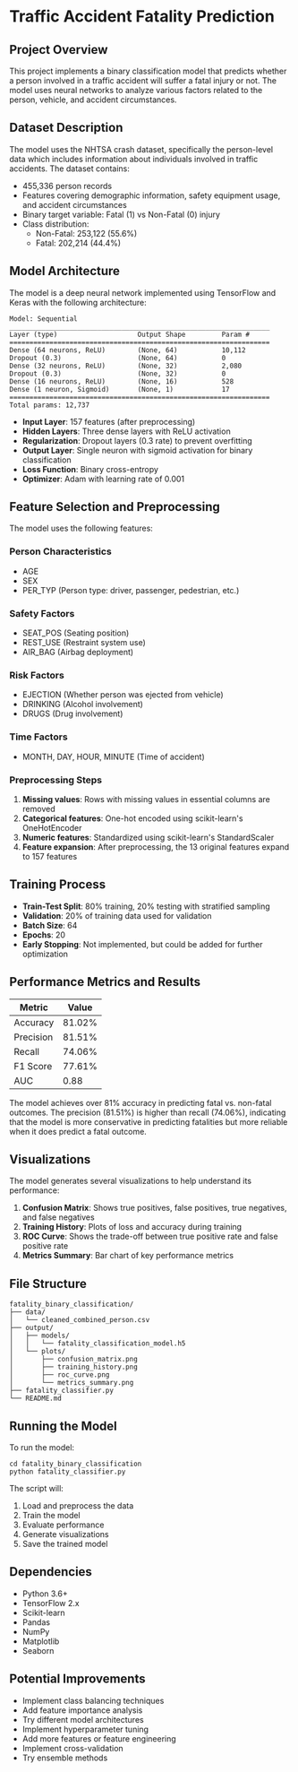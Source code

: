 # Traffic Accident Fatality Prediction

## Project Overview
This project implements a binary classification model that predicts whether a person involved in a traffic accident will suffer a fatal injury or not. The model uses neural networks to analyze various factors related to the person, vehicle, and accident circumstances.

## Dataset Description
The model uses the NHTSA crash dataset, specifically the person-level data which includes information about individuals involved in traffic accidents. The dataset contains:
- 455,336 person records
- Features covering demographic information, safety equipment usage, and accident circumstances
- Binary target variable: Fatal (1) vs Non-Fatal (0) injury
- Class distribution: 
  - Non-Fatal: 253,122 (55.6%)
  - Fatal: 202,214 (44.4%)

## Model Architecture
The model is a deep neural network implemented using TensorFlow and Keras with the following architecture:

```
Model: Sequential
_________________________________________________________________
Layer (type)                    Output Shape         Param #
=================================================================
Dense (64 neurons, ReLU)        (None, 64)           10,112
Dropout (0.3)                   (None, 64)           0
Dense (32 neurons, ReLU)        (None, 32)           2,080
Dropout (0.3)                   (None, 32)           0
Dense (16 neurons, ReLU)        (None, 16)           528
Dense (1 neuron, Sigmoid)       (None, 1)            17
=================================================================
Total params: 12,737
```

- **Input Layer**: 157 features (after preprocessing)
- **Hidden Layers**: Three dense layers with ReLU activation
- **Regularization**: Dropout layers (0.3 rate) to prevent overfitting
- **Output Layer**: Single neuron with sigmoid activation for binary classification
- **Loss Function**: Binary cross-entropy
- **Optimizer**: Adam with learning rate of 0.001

## Feature Selection and Preprocessing
The model uses the following features:

### Person Characteristics
- AGE
- SEX
- PER_TYP (Person type: driver, passenger, pedestrian, etc.)

### Safety Factors
- SEAT_POS (Seating position)
- REST_USE (Restraint system use)
- AIR_BAG (Airbag deployment)

### Risk Factors
- EJECTION (Whether person was ejected from vehicle)
- DRINKING (Alcohol involvement)
- DRUGS (Drug involvement)

### Time Factors
- MONTH, DAY, HOUR, MINUTE (Time of accident)

### Preprocessing Steps
1. **Missing values**: Rows with missing values in essential columns are removed
2. **Categorical features**: One-hot encoded using scikit-learn's OneHotEncoder
3. **Numeric features**: Standardized using scikit-learn's StandardScaler
4. **Feature expansion**: After preprocessing, the 13 original features expand to 157 features

## Training Process
- **Train-Test Split**: 80% training, 20% testing with stratified sampling
- **Validation**: 20% of training data used for validation
- **Batch Size**: 64
- **Epochs**: 20
- **Early Stopping**: Not implemented, but could be added for further optimization

## Performance Metrics and Results

| Metric    | Value  |
|-----------|--------|
| Accuracy  | 81.02% |
| Precision | 81.51% |
| Recall    | 74.06% |
| F1 Score  | 77.61% |
| AUC       | 0.88   |

The model achieves over 81% accuracy in predicting fatal vs. non-fatal outcomes. The precision (81.51%) is higher than recall (74.06%), indicating that the model is more conservative in predicting fatalities but more reliable when it does predict a fatal outcome.

## Visualizations
The model generates several visualizations to help understand its performance:

1. **Confusion Matrix**: Shows true positives, false positives, true negatives, and false negatives
2. **Training History**: Plots of loss and accuracy during training
3. **ROC Curve**: Shows the trade-off between true positive rate and false positive rate
4. **Metrics Summary**: Bar chart of key performance metrics

## File Structure
```
fatality_binary_classification/
├── data/
│   └── cleaned_combined_person.csv
├── output/
│   ├── models/
│   │   └── fatality_classification_model.h5
│   └── plots/
│       ├── confusion_matrix.png
│       ├── training_history.png
│       ├── roc_curve.png
│       └── metrics_summary.png
├── fatality_classifier.py
└── README.md
```

## Running the Model
To run the model:
```
cd fatality_binary_classification
python fatality_classifier.py
```

The script will:
1. Load and preprocess the data
2. Train the model
3. Evaluate performance
4. Generate visualizations
5. Save the trained model

## Dependencies
- Python 3.6+
- TensorFlow 2.x
- Scikit-learn
- Pandas
- NumPy
- Matplotlib
- Seaborn

## Potential Improvements
- Implement class balancing techniques
- Add feature importance analysis
- Try different model architectures
- Implement hyperparameter tuning
- Add more features or feature engineering
- Implement cross-validation
- Try ensemble methods

